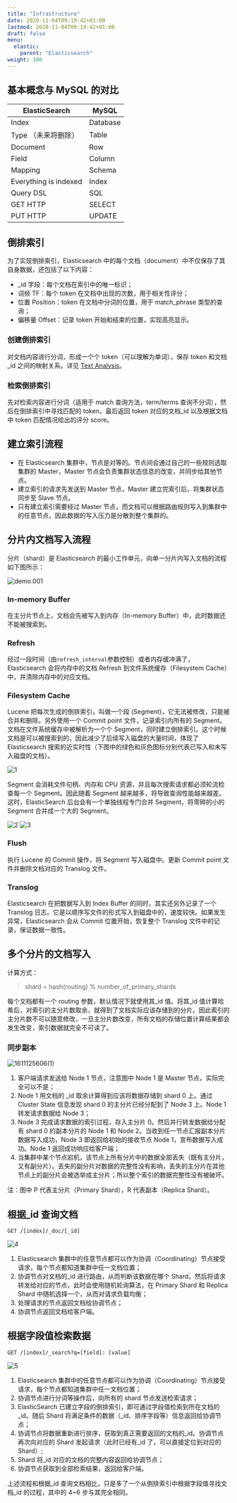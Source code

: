 ```yaml
---
title: "Infrastructure"
date: 2020-11-04T09:19:42+01:00
lastmod: 2020-11-04T09:19:42+01:00
draft: false
menu:
  elastic:
    parent: "Elasticsearch"
weight: 300
---
```


## 基本概念与 MySQL 的对比

|ElasticSearch|MySQL|
|----|----|
|Index|Database|
|Type （未来将删除）|Table|
|Document|Row|
|Field|Column|
|Mapping|Schema|
|Everything is indexed|Index|
|Query DSL|SQL|
|GET HTTP|SELECT|
|PUT HTTP|UPDATE|

## 倒排索引

为了实现倒排索引，Elasticsearch 中的每个文档（document）中不仅保存了其自身数据，还包括了以下内容：

- _id 字段：每个文档在索引中的唯一标识；
- 词频 TF：每个 token 在文档中出现的次数，用于相关性评分；
- 位置 Position：token 在文档中分词的位置，用于 match_phrase 类型的查询；
- 偏移量 Offset：记录 token 开始和结束的位置，实现高亮显示。
  
### 创建倒排索引

对文档内容进行分词，形成一个个 token（可以理解为单词），保存 token 和文档_id 之间的映射关系。详见 [Text Analysis](/elastic/elasticsearch/textanalysis)。

### 检索倒排索引

先对检索内容进行分词（适用于 match 查询方法，term/terms 查询不分词），然后在倒排索引中寻找匹配的 token，最后返回 token 对应的文档_id 以及根据文档中 token 匹配情况给出的评分 score。

## 建立索引流程

- 在 Elasticsearch 集群中，节点是对等的。节点间会通过自己的一些规则选取集群的 Master，Master 节点会负责集群状态信息的改变，并同步给其他节点。
- 建立索引的请求先发送到 Master 节点，Master 建立完索引后，将集群状态同步至 Slave 节点。
- 只有建立索引需要经过 Master 节点，而文档可以根据路由规则写入到集群中的任意节点，因此数据的写入压力是分散到整个集群的。

## 分片内文档写入流程

分片（shard）是 Elasticsearch 的最小工作单元，向单一分片内写入文档的流程如下图所示：

![demo.001](https://cdn.jsdelivr.net/gh/koktlzz/ImgBed@master/demo.001.png)

### In-memory Buffer

在主分片节点上，文档会先被写入到内存（In-memory Buffer）中，此时数据还不能被搜索到。

### Refresh

经过一段时间（由`refresh_interval`参数控制）或者内存缓冲满了，Elasticsearch 会将内存中的文档 Refresh 到文件系统缓存（Filesystem Cache）中，并清除内存中的对应文档。

### Filesystem Cache

Lucene 把每次生成的倒排索引，叫做一个段 (Segment)，它无法被修改，只能被合并和删除。另外使用一个 Commit point 文件，记录索引内所有的 Segment。文档在文件系统缓存中被解析为一个个 Segment，同时建立倒排索引。这个时候文档是可以被搜索到的，因此减少了后续写入磁盘的大量时间，体现了 Elasticsearch 搜索的近实时性（下图中的绿色和灰色图标分别代表已写入和未写入磁盘的文档）。

![1](https://cdn.jsdelivr.net/gh/koktlzz/NoteImg@main/20210120134908.png)

Segment 会消耗文件句柄、内存和 CPU 资源，并且每次搜索请求都必须轮流检查每一个 Segment。因此随着 Segment 越来越多，将导致查询性能越来越差。这时，ElasticSearch 后台会有一个单独线程专门合并 Segment，将零碎的小的 Segment 合并成一个大的 Segment。

![2](https://cdn.jsdelivr.net/gh/koktlzz/NoteImg@main/20210120134633.png)
![3](https://cdn.jsdelivr.net/gh/koktlzz/NoteImg@main/20210120134642.png)

### Flush

执行 Lucene 的 Commit 操作，将 Segment 写入磁盘中。更新 Commit point 文件并删除文档对应的 Translog 文件。

### Translog

Elasticsearch 在把数据写入到 Index Buffer 的同时，其实还另外记录了一个 Translog 日志。它是以顺序写文件的形式写入到磁盘中的，速度较快。如果发生异常，Elasticsearch 会从 Commit 位置开始，恢复整个 Translog 文件中的记录，保证数据一致性。

## 多个分片的文档写入

计算方式：
> shard = hash(routing) % number_of_primary_shards

每个文档都有一个 routing 参数，默认情况下就使用其_id 值。将其_id 值计算哈希后，对索引的主分片数取余，就得到了文档实际应该存储到的分片。因此索引的主分片数不可以随意修改，一旦主分片数改变，所有文档的存储位置计算结果都会发生改变，索引数据就完全不可读了。

### 同步副本

![1611125606(1)](https://cdn.jsdelivr.net/gh/koktlzz/NoteImg@main/1611125606(1).jpg)

1. 客户端请求发送给 Node 1 节点，注意图中 Node 1 是 Master 节点，实际完全可以不是；
2. Node 1 用文档的 _id 取余计算得到应该将数据存储到 shard 0 上。通过 Cluster State 信息发现 shard 0 的主分片已经分配到了 Node 3 上。Node 1 转发请求数据给 Node 3；
3. Node 3 完成请求数据的索引过程，存入主分片 0。然后并行转发数据给分配有 shard 0 的副本分片的 Node 1 和 Node 2。当收到任一节点汇报副本分片数据写入成功，Node 3 即返回给初始的接收节点 Node 1，宣布数据写入成功。Node 1 返回成功响应给客户端；
4. 当集群中某个节点宕机，该节点上所有分片中的数据全部丢失（既有主分片，又有副分片）。丢失的副分片对数据的完整性没有影响，丢失的主分片在其他节点上的副分片会被选举成主分片；所以整个索引的数据完整性没有被破坏。

注：图中 P 代表主分片（Primary Shard），R 代表副本（Replica Shard）。

## 根据_id 查询文档

```http
GET /[index]/_doc/[_id]
```

![4](https://cdn.jsdelivr.net/gh/koktlzz/NoteImg@main/20210120150752.png)

1. Elasticsearch 集群中的任意节点都可以作为协调（Coordinating）节点接受请求，每个节点都知道集群中任一文档位置；
2. 协调节点对文档的_id 进行路由，从而判断该数据在哪个 Shard，然后将请求转发给对应的节点，此时会使用随机轮询算法，在 Primary Shard 和 Replica Shard 中随机选择一个，从而对请求负载均衡；
3. 处理请求的节点返回文档给协调节点；
4. 协调节点返回文档给客户端。

## 根据字段值检索数据

```http
GET /[index]/_search?q=[field]: [value]
```

![5](https://cdn.jsdelivr.net/gh/koktlzz/NoteImg@main/20210120154900.png)

1. Elasticsearch 集群中的任意节点都可以作为协调（Coordinating）节点接受请求，每个节点都知道集群中任一文档位置；
2. 协调节点进行分词等操作后，向所有的 shard 节点发送检索请求；
3. ElasticSearch 已建立字段的倒排索引，即可通过字段值检索到所在文档的_id。随后 Shard 将满足条件的数据（_id、排序字段等）信息返回给协调节点；
4. 协调节点将数据重新进行排序，获取到真正需要返回的文档的_id。协调节点再次向对应的 Shard 发起请求（此时已经有_id 了，可以直接定位到对应的 Shard）;
5. Shard 将_id 对应的文档的完整内容返回给协调节点；
6. 协调节点获取到全部检索结果，返回给客户端。

上述流程和根据_id 查询文档相比，只是多了一个从倒排索引中根据字段值寻找文档_id 的过程，其中的 4~6 步与其完全相同。
